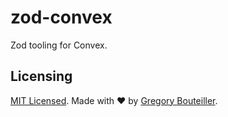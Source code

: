 # zod-convex

Zod tooling for Convex.

## Licensing

[MIT Licensed](./LICENSE). Made with ❤️ by [Gregory Bouteiller](https://github.com/gbouteiller).
